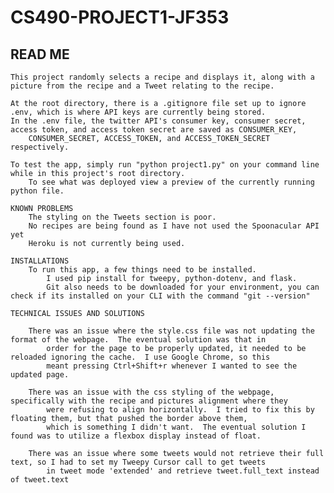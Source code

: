 # CS490-PROJECT1-JF353

## READ ME
    
    This project randomly selects a recipe and displays it, along with a picture from the recipe and a Tweet relating to the recipe.
    
    At the root directory, there is a .gitignore file set up to ignore .env, which is where API keys are currently being stored.
    In the .env file, the twitter API's consumer key, consumer secret, access token, and access token secret are saved as CONSUMER_KEY,
        CONSUMER_SECRET, ACCESS_TOKEN, and ACCESS_TOKEN_SECRET respectively.
        
    To test the app, simply run "python project1.py" on your command line while in this project's root directory.
        To see what was deployed view a preview of the currently running python file.
    
    KNOWN PROBLEMS
        The styling on the Tweets section is poor.
        No recipes are being found as I have not used the Spoonacular API yet
        Heroku is not currently being used.
    
    INSTALLATIONS
        To run this app, a few things need to be installed.
            I used pip install for tweepy, python-dotenv, and flask.
            Git also needs to be downloaded for your environment, you can check if its installed on your CLI with the command "git --version"
            
    TECHNICAL ISSUES AND SOLUTIONS
    
        There was an issue where the style.css file was not updating the format of the webpage.  The eventual solution was that in
            order for the page to be properly updated, it needed to be reloaded ignoring the cache.  I use Google Chrome, so this
            meant pressing Ctrl+Shift+r whenever I wanted to see the updated page.
            
        There was an issue with the css styling of the webpage, specifically with the recipe and pictures alignment where they
            were refusing to align horizontally.  I tried to fix this by floating them, but that pushed the border above them,
            which is something I didn't want.  The eventual solution I found was to utilize a flexbox display instead of float.
            
        There was an issue where some tweets would not retrieve their full text, so I had to set my Tweepy Cursor call to get tweets
            in tweet mode 'extended' and retrieve tweet.full_text instead of tweet.text
            